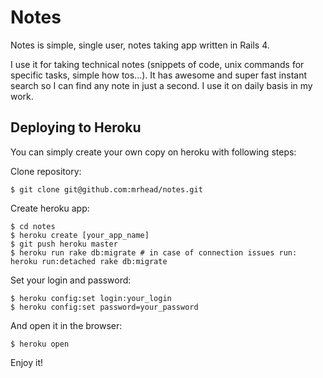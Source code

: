 Notes
=====

Notes is simple, single user, notes taking app written in Rails 4.

I use it for taking technical notes (snippets of code, unix commands for specific tasks, simple how tos...). It has awesome and super fast instant search so I can find any note in just a second. I use it on daily basis in my work.

Deploying to Heroku
-------------------

You can simply create your own copy on heroku with following steps:

Clone repository:

    $ git clone git@github.com:mrhead/notes.git

Create heroku app:

    $ cd notes
    $ heroku create [your_app_name]
    $ git push heroku master
    $ heroku run rake db:migrate # in case of connection issues run: heroku run:detached rake db:migrate

Set your login and password:

    $ heroku config:set login:your_login
    $ heroku config:set password=your_password

And open it in the browser:

    $ heroku open

Enjoy it!
